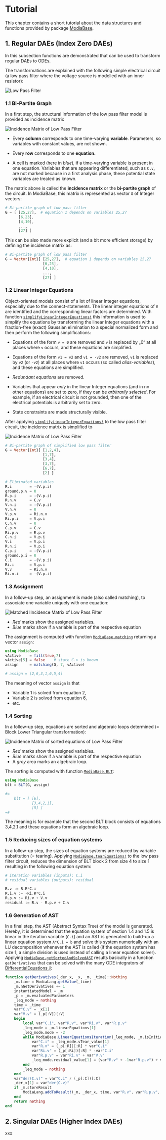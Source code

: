 # Tutorial

This chapter contains a short tutorial about the data structures and
functions provided by package [ModiaBase](https://github.com/ModiaSim/ModiaBase.jl).


## 1. Regular DAEs (Index Zero DAEs)

In this subsection functions are demonstrated that can be used to
transform regular DAEs to ODEs.

The transformations are explained with the
following simple electrical circuit (a low pass filter where the
voltage source is modelled with an inner resistor):

![Low Pass Filter](../resources/images/LowPassFilter.png)



### 1.1 Bi-Partite Graph

In a first step, the structural information of the low pass filter model is provided as incidence matrix

![Incidence Matrix of Low Pass Filter](../resources/images/LowPassFilter_IncidenceMatrix.png)


- Every **column** corresponds to one time-varying **variable**.
  Parameters, so variables with constant values, are not shown.

- Every **row** corresponds to one **equation**.

- A cell is marked (here in *blue*), if a time-varying variable is
  present in one equation. Variables that are appearing differentiated,
  such as `C.v`, are not marked because in a first analysis phase, these potential
  state variables are treated as known.

The matrix above is called the **incidence matrix** or the
**bi-partite graph** of the circuit. In ModiaBase, this matrix is represented
as vector `G` of Integer vectors:

```julia
# Bi-partite graph of low pass filter
G = [ [25,27],  # equation 1 depends on variables 25,27
      [6,23],
      [4,10],
      ...,
      [27] ]
```

This can be also made more explicit (and a bit more efficient storage)
by defining the incidence matrix as:

```julia
# Bi-partite graph of low pass filter
G = Vector{Int}[ [25,27],  # equation 1 depends on variables 25,27
                 [6,23],
                 [4,10],
                 ...,
                 [27] ]
```

### 1.2 Linear Integer Equations

Object-oriented models consist of a lot of linear Integer equations, especially due to the connect-statements.
The linear integer equations of `G` are identified and the corresponding linear factors
are determined. With function [`simplifyLinearIntegerEquations!`](@ref) this information is used to simplify
the equations by transforming the linear Integer equations with a fraction-free (exact) Gaussian elimination to
a special normalized form and then perform the following simplifications:

- Equations of the form `v = 0` are removed and `v` is replaced by „0“ at all places where
  `v` occurs, and these equations are simplified.

- Equations of the form `v1 = v2` and `v1 = -v2` are removed, `v1`  is replaced by `v2` (or `-v2`)
  at all places where `v1` occurs (so called *alias-variables*), and these equations are simplified.

- *Redundant equations* are removed.

- Variables that appear *only* in the linear Integer equations (and in no other equations) are set to zero, if
  they can be *arbitrarily selected*. For example, if an electrical circuit is not
  grounded, then one of the electrical potentials is arbitrarily set to zero.

- State constraints are made structurally visible.

After applying [`simplifyLinearIntegerEquations!`](@ref) to the low pass filter circuit,
the incidence matrix is simplified to

![Incidence Matrix of Low Pass Filter](../resources/images/LowPassFilterReduced_IncidenceMatrix.png)

```julia
# Bi-partite graph of simplified low pass filter
G = Vector{Int}[ [1,2,4],
                 [1,7],
                 [3,4],
                 [3,7],
                 [6,7],
                 [2] ]

# Eliminated variables
R.i        = -(V.p.i)
ground.p.v = 0
R.p.i      = -(V.p.i)
R.n.v      = C.v
V.n.i      = -(V.p.i)
V.n.v      = 0
V.p.v      = Ri.n.v
Ri.p.i     = V.p.i
C.n.v      = 0
C.p.v      = C.v
Ri.p.v     = R.p.v
C.n.i      = V.p.i
V.i        = V.p.i
R.n.i      = V.p.i
C.p.i      = -(V.p.i)
ground.p.i = 0
C.i        = -(V.p.i)
Ri.i       = V.p.i
V.v        = Ri.n.v
Ri.n.i     = -(V.p.i)
```


### 1.3 Assignment

In a follow-up step, an assignment is made (also called matching), to associate
one variable uniquely with one equation:

![Matched IIncidence Matrix of Low Pass Filter](../resources/images/LowPassFilterReduced_Matching.png)

- *Red* marks show the assigned variables.
- *Blue* marks show if a variable is part of the respective equation

The assignment is computed with function [`ModiaBase.matching`](@ref)
returning a vector `assign`:

```julia
using ModiaBase
vActive    = fill(true,7)
vActive[5] = false    # state C.v is known
assign     = matching(G, 7, vActive)

# assign = [2,6,3,1,0,5,4]
```

The meaning of vector `assign` is that

- Variable 1 is solved from equation 2,
- Variable 2 is solved from equation 6,
- etc.


### 1.4 Sorting

In a follow-up step, equations are sorted and algebraic loops determined
(= Block Lower Triangular transformation):

![Incidence Matrix of sorted equations of Low Pass Filter](../resources/images/LowPassFilterReduced_BLT.png)

- *Red* marks show the assigned variables.
- *Blue* marks show if a variable is part of the respective equation
- A *grey* area marks an algebraic loop.

The sorting is computed with function [`ModiaBase.BLT`](@ref):

```julia
using ModiaBase
blt = BLT(G, assign)

#=
    blt = [ [6],
            [3,4,2,1],
            [5] ]
=#
```

The meaning is for example that the second BLT block consists of
equations 3,4,2,1 and these equations form an algebraic loop.


### 1.5 Reducing sizes of equation systems

In a follow-up step, the sizes of equation systems are reduced by
variable substitution (= tearing). Applying [`ModiaBase.tearEquations!`](@ref) to the 
low pass filter circuit, reduces the dimension of BLT block 2 from size 4 to size 1
resulting in the following equation system:

```julia
# iteration variables (inputs): C.i
# residual variables (outputs): residual

R.v := R.R*C.i
R.i.v := -Ri.R*C.i
R.p.v := Ri.v + V.v
residual := R.v - R.p.v + C.v
```


### 1.6 Generation of AST

In a final step, the AST (Abstract Syntax Tree) of the model is
generated. Hereby, it is determined that the equation system of section 1.4 and 1.5
is linear in the iteration variable (`C.i`) and an AST is generated
to build-up a linear equation system `A*C.i = b` and solve this system numerically
with an LU decomposition whenever the AST is called (if the equation system has size 1, 
a simple division is used instead of calling a linear equation solver). Applying
[`ModiaBase.getSortedAndSolvedAST`](@ref) results basically in a function
`getDerivatives` that can be solved with the many ODE integrators of
[DifferentialEquations.jl](https://github.com/SciML/DifferentialEquations.jl):

```julia
function getDerivatives(_der_x, _x, _m, _time)::Nothing
    _m.time = ModiaLang.getValue(_time)
    _m.nGetDerivatives += 1
    instantiatedModel = _m
    _p = _m.evaluatedParameters
    _leq_mode = nothing
    time = _time
    var"C.v" = _x[1]
    var"V.v" = (_p[:V])[:V]
    begin
        local var"C.i", var"R.v", var"Ri.v", var"R.p.v"
        _leq_mode = _m.linearEquations[1]
        _leq_mode.mode = -2
        while ModiaBase.LinearEquationsIteration(_leq_mode, _m.isInitial, _m.time, _m.timer)
            var"C.i" = _leq_mode.vTear_value[1]
            var"R.v" = (_p[:R])[:R] * var"C.i"
            var"Ri.v" = (_p[:Ri])[:R] * -var"C.i"
            var"R.p.v" = var"Ri.v" + var"V.v"
            _leq_mode.residual_value[1] = (var"R.v" + -1var"R.p.v") + var"C.v"
        end
        _leq_mode = nothing
    end
    var"der(C.v)" = var"C.i" / (_p[:C])[:C]
    _der_x[1] = var"der(C.v)"
    if _m.storeResult
        ModiaLang.addToResult!(_m, _der_x, time, var"R.v", var"R.p.v", var"Ri.v", var"C.i", var"V.v")
    end
    return nothing
end
```


## 2. Singular DAEs (Higher Index DAEs)

xxx
